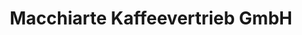 ---
title: "Macchiarte Kaffeevertrieb GmbH"
url: /wien/macchiarte-kaffeevertrieb-gmbh/
shop: Kaffee
---